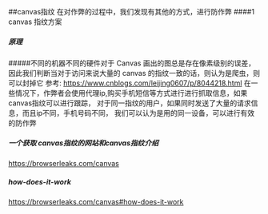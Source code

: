 ##canvas指纹
在对作弊的过程中，我们发现有其他的方式，进行防作弊
####1 canvas 指纹方案
##### 原理
#####不同的机器不同的硬件对于 Canvas 画出的图总是存在像素级别的误差，因此我们判断当对于访问来说大量的 canvas 的指纹一致的话，则认为是爬虫，则可以封掉它
    参考:
    https://www.cnblogs.com/leijing0607/p/8044218.html
    在一些情况下，作弊者会使用代理ip,购买手机短信等方式进行进行抓取信息，如果canvas指纹可以进行跟踪，
    对于同一指纹的用户，如果同时发送了大量的请求信息，而且ip不同，手机号码不同，
    我们可以认为是用的同一设备，可以进行有效的防作弊
##### 一个获取 canvas指纹的网站和canvas指纹介绍
https://browserleaks.com/canvas
##### how-does-it-work
https://browserleaks.com/canvas#how-does-it-work

